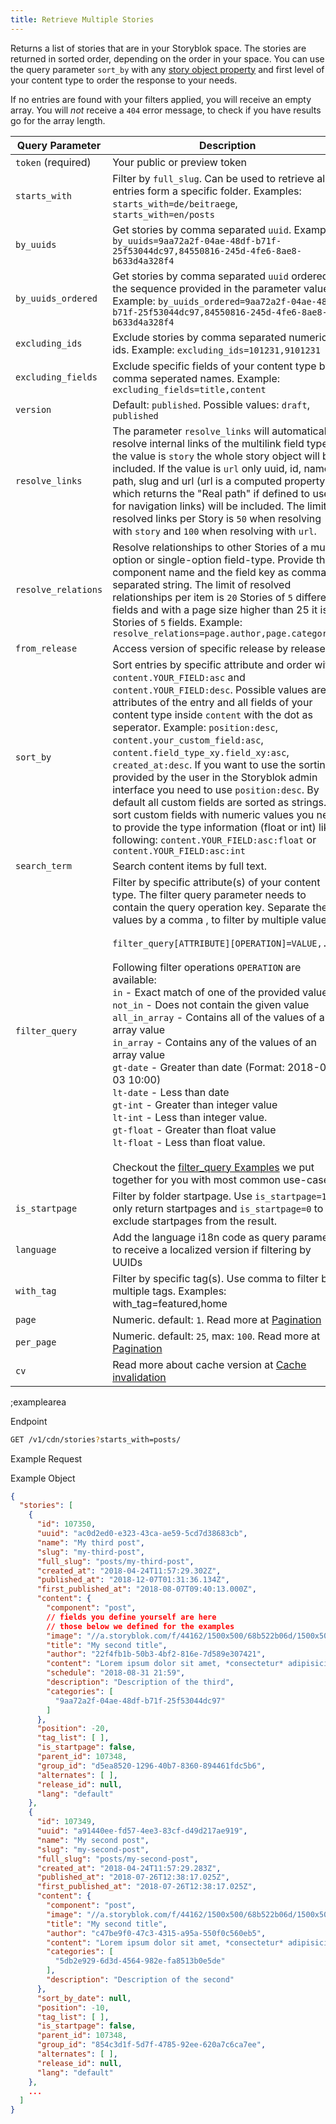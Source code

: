 ```yaml
---
title: Retrieve Multiple Stories
---
```


Returns a list of stories that are in your Storyblok space. The stories are returned in sorted order, depending on the order in your space. You can use the query parameter `sort_by` with any [story object property](#the-story-object) and first level of your content type to order the response to your needs.

If no entries are found with your filters applied, you will receive an empty array. You will *not* receive a `404` error message, to check if you have results go for the array length.

| Query Parameter           | Description          |
|---------------------|----------------------|
| `token` (required) | Your public or preview token |
| `starts_with` | Filter by `full_slug`. Can be used to retrieve all entries form a specific folder. Examples: `starts_with=de/beitraege`, `starts_with=en/posts` | 
| `by_uuids` | Get stories by comma separated `uuid`. Example: `by_uuids=9aa72a2f-04ae-48df-b71f-25f53044dc97,84550816-245d-4fe6-8ae8-b633d4a328f4` | 
| `by_uuids_ordered` | Get stories by comma separated `uuid` ordered by the sequence provided in the parameter value. Example: `by_uuids_ordered=9aa72a2f-04ae-48df-b71f-25f53044dc97,84550816-245d-4fe6-8ae8-b633d4a328f4` | 
| `excluding_ids` | Exclude stories by comma separated numeric ids. Example: `excluding_ids=101231,9101231` |
| `excluding_fields` | Exclude specific fields of your content type by comma seperated names. Example: `excluding_fields=title,content` |
| `version` | Default: `published`. Possible values: `draft`, `published` |
| `resolve_links` | The parameter `resolve_links` will automatically resolve internal links of the multilink field type. If the value is `story` the whole story object will be included. If the value is `url` only uuid, id, name, path, slug and url (url is a computed property which returns the "Real path" if defined to use it for navigation links) will be included. The limit of resolved links per Story is `50` when resolving with `story` and `100` when resolving with `url`. |
| `resolve_relations` | Resolve relationships to other Stories of a multi-option or single-option field-type. Provide the component name and the field key as comma separated string. The limit of resolved relationships per item is `20` Stories of `5` different fields and with a page size higher than 25 it is `5` Stories of `5` fields. Example: `resolve_relations=page.author,page.categories` |
| `from_release` | Access version of specific release by release id |
| `sort_by` | Sort entries by specific attribute and order with `content.YOUR_FIELD:asc` and `content.YOUR_FIELD:desc`. Possible values are all attributes of the entry and all fields of your content type inside `content` with the dot as seperator. Example: `position:desc`, `content.your_custom_field:asc`, `content.field_type_xy.field_xy:asc`, `created_at:desc`. If you want to use the sorting provided by the user in the Storyblok admin interface you need to use `position:desc`. By default all custom fields are sorted as strings. To sort custom fields with numeric values you need to provide the type information (float or int) like following: `content.YOUR_FIELD:asc:float` or `content.YOUR_FIELD:asc:int` |
| `search_term` | Search content items by full text. |
| `filter_query` | Filter by specific attribute(s) of your content type. The filter query parameter needs to contain the query operation key. Separate the values by a comma , to filter by multiple values. <br><br> `filter_query[ATTRIBUTE][OPERATION]=VALUE,...` <br><br> Following filter operations `OPERATION` are available: <br> `in` - Exact match of one of the provided values<br> `not_in` - Does not contain the given value  <br> `all_in_array` - Contains all of the values of an array value <br> `in_array` - Contains any of the values of an array value <br> `gt-date` - Greater than date (Format: 2018-03-03 10:00) <br> `lt-date` - Less than date <br> `gt-int` - Greater than integer value <br> `lt-int` - Less than integer value. <br> `gt-float` - Greater than float value <br> `lt-float` - Less than float value. <br><br> Checkout the [filter_query Examples](#filter-queries/overview) we put together for you with most common use-cases. | 
| `is_startpage` | Filter by folder startpage. Use `is_startpage=1` to only return startpages and `is_startpage=0` to exclude startpages from the result. |
| `language` | Add the language i18n code as query parameter to receive a localized version if filtering by UUIDs |
| `with_tag` | Filter by specific tag(s). Use comma to filter by multiple tags. Examples: with_tag=featured,home |
| `page` | Numeric. default: `1`. Read more at [Pagination](#topics/pagination) |
| `per_page` | Numeric. default: `25`, max: `100`. Read more at [Pagination](#topics/pagination) |  
| `cv` | Read more about cache version at [Cache invalidation](#topics/cache-invalidation) |

;examplearea

Endpoint

```bash
GET /v1/cdn/stories?starts_with=posts/
```

Example Request

<RequestExample url="https://api.storyblok.com/v1/cdn/stories?starts_with=posts/&token=ask9soUkv02QqbZgmZdeDAtt"></RequestExample>

Example Object 

```json
{
  "stories": [
    {
      "id": 107350,
      "uuid": "ac0d2ed0-e323-43ca-ae59-5cd7d38683cb",
      "name": "My third post",
      "slug": "my-third-post",
      "full_slug": "posts/my-third-post",
      "created_at": "2018-04-24T11:57:29.302Z",
      "published_at": "2018-12-07T01:31:36.134Z",
      "first_published_at": "2018-08-07T09:40:13.000Z",
      "content": {
        "component": "post",
        // fields you define yourself are here
        // those below we defined for the examples
        "image": "//a.storyblok.com/f/44162/1500x500/68b522b06d/1500x500.jpeg",
        "title": "My second title",
        "author": "22f4fb1b-50b3-4bf2-816e-7d589e307421",
        "content": "Lorem ipsum dolor sit amet, *consectetur* adipisicing elit, sed do eiusmod",
        "schedule": "2018-08-31 21:59",
        "description": "Description of the third",
        "categories": [
          "9aa72a2f-04ae-48df-b71f-25f53044dc97"
        ]
      },
      "position": -20,
      "tag_list": [ ],
      "is_startpage": false,
      "parent_id": 107348,
      "group_id": "d5ea8520-1296-40b7-8360-894461fdc5b6",
      "alternates": [ ],
      "release_id": null,
      "lang": "default"
    },
    {
      "id": 107349,
      "uuid": "a91440ee-fd57-4ee3-83cf-d49d217ae919",
      "name": "My second post",
      "slug": "my-second-post",
      "full_slug": "posts/my-second-post",
      "created_at": "2018-04-24T11:57:29.283Z",
      "published_at": "2018-07-26T12:38:17.025Z",
      "first_published_at": "2018-07-26T12:38:17.025Z",
      "content": {
        "component": "post",
        "image": "//a.storyblok.com/f/44162/1500x500/68b522b06d/1500x500.jpeg",
        "title": "My second title",
        "author": "c47be9f0-47c3-4315-a95a-550f0c560eb5",
        "content": "Lorem ipsum dolor sit amet, *consectetur* adipisicing elit, sed do...",
        "categories": [
          "5db2e929-6d3d-4564-982e-fa8513b0e5de"
        ],
        "description": "Description of the second"
      },
      "sort_by_date": null,
      "position": -10,
      "tag_list": [ ],
      "is_startpage": false,
      "parent_id": 107348,
      "group_id": "854c3d1f-5d7f-4785-92ee-620a7c6ca7ee",
      "alternates": [ ],
      "release_id": null,
      "lang": "default"
    },
    ...
  ]
}
```
